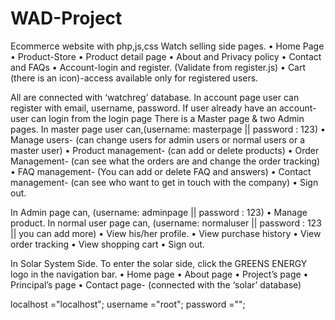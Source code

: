 # WAD-Project
Ecommerce website with php,js,css
Watch selling side pages.
•	Home Page
•	Product-Store
•	Product detail page
•	About and Privacy policy
•	Contact and FAQs
•	Account-login and register. (Validate from register.js)
•	Cart (there is an icon)-access available only for registered users.

All are connected with ‘watchreg’ database.
In account page user can register with email, username, password.
If user already have an account- user can login from the login page
There is a Master page & two Admin pages.
In master page user can,(username: masterpage  || password : 123)
•	Manage users- (can change users for admin users or normal users or a master user)
•	Product management- (can add or delete products)
•	Order Management- (can see what the orders are and change the order tracking)
•	FAQ management- (You can add or delete FAQ and answers)
•	Contact management- (can see who want to get in touch with the company)
•	Sign out.

In Admin page can, (username: adminpage  || password : 123)
•	Manage product.
In normal user page can, (username: normaluser  || password : 123 || you can add more)
•	View his/her profile.
•	View purchase history
•	View order tracking
•	View shopping cart
•	Sign out.


In Solar System Side.
To enter the solar side, click the GREENS ENERGY logo in the navigation bar.
•	Home page
•	About page
•	Project’s page
•	Principal’s page
•	Contact page- (connected with the ‘solar’ database)


localhost ="localhost";
username ="root";
password ="";
